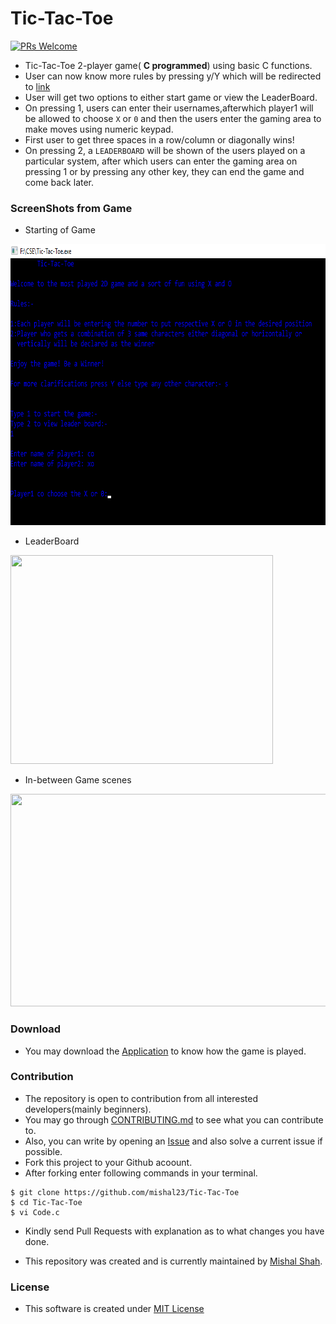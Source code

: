 # Tic-Tac-Toe
[![PRs Welcome](https://img.shields.io/badge/PRs-welcome-brightgreen.svg?style=flat-square)](http://makeapullrequest.com)
- Tic-Tac-Toe 2-player game( **C programmed**) using basic C functions.
- User can now know more rules by pressing y/Y which will be redirected to [link](http://www.wikihow.com/Play-Tic-Tac-Toe)
- User will get two options to either start game or view the LeaderBoard.
- On pressing 1, users can enter their usernames,afterwhich player1 will be allowed to choose ```X``` or ```0``` and then the users enter the gaming area to make moves using numeric keypad.
- First user to get three spaces in a row/column or diagonally wins!
- On pressing 2, a ```LEADERBOARD``` will be shown of the users played on a particular system, after which users can enter the gaming area on pressing 1 or by pressing any other key, they can end the game and come back later.

### ScreenShots from Game
- Starting of Game
<img src="https://github.com/mishal23/Tic-Tac-Toe/blob/master/images/updated%20START.png" width="752" height="450" />

- LeaderBoard
<img src="https://github.com/mishal23/Tic-Tac-Toe/blob/master/images/LeaderBoard.png" width="420" height="334"/>

- In-between Game scenes 
<img src="https://github.com/mishal23/Tic-Tac-Toe/blob/master/images/Inbetween%20Game%20Scene.png" width="520" height="340" />

### Download
- You may download the [Application](https://drive.google.com/open?id=0B0NP6taS3z-yY3EydzNPcU1OQnc) to know how the game is played.

### Contribution
- The repository is open to contribution from all interested developers(mainly beginners).
- You may go through [CONTRIBUTING.md](https://github.com/mishal23/Tic-Tac-Toe/blob/master/CONTRIBUTING.md) to see what you can contribute to.
- Also, you can write by opening an [Issue](https://github.com/mishal23/Tic-Tac-Toe/issues) and also solve a current issue if possible.
- Fork this project to your Github acoount.
- After forking enter following commands in your terminal.
```
$ git clone https://github.com/mishal23/Tic-Tac-Toe
$ cd Tic-Tac-Toe
$ vi Code.c
```
- Kindly send Pull Requests with explanation as to what changes you have done.

- This repository was created and is currently maintained by [Mishal Shah](https://github.com/mishal23).

### License
- This software is created under [MIT License](https://github.com/mishal23/Tic-Tac-Toe/blob/master/LICENSE)
